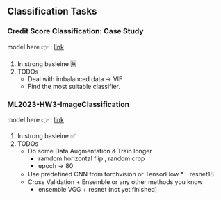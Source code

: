 ## Classification Tasks
### Credit Score Classification: Case Study
model here :point_right: : [link]()
1. In strong basleine :u7121:
2. TODOs
   * Deal with imbalanced data -> VIF
   * Find the most suitable classifier.
### ML2023-HW3-ImageClassification
model here :point_right: : [link](https://github.com/stephanie0324/ML_practrice/blob/master/Classification/ML2023-HW3-ImageClassification.ipynb)
1. In strong basleine :white_check_mark:
2. TODOs
   * Do some Data Augmentation & Train longer
      * ramdom horizontal flip , random crop
      * epoch -> 80
   * Use predefined CNN from torchvision or TensorFlow 
      *　resnet18
   * Cross Validation + Ensemble or any other methods you know
      * ensemble VGG + resnet (not yet finished)
